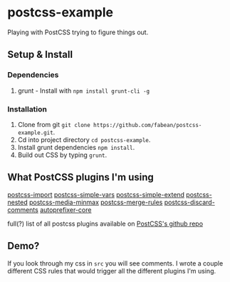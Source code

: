 # postcss-example
Playing with PostCSS trying to figure things out.

## Setup & Install

### Dependencies

1. grunt - Install with `npm install grunt-cli -g`

### Installation

1. Clone from git `git clone https://github.com/fabean/postcss-example.git`.
2. Cd into project directory `cd postcss-example`.
3. Install grunt dependencies `npm install`.
4. Build out CSS by typing `grunt`.

## What PostCSS plugins I'm using

[postcss-import](https://github.com/postcss/postcss-import)
[postcss-simple-vars](https://github.com/postcss/postcss-simple-vars)
[postcss-simple-extend](https://github.com/davidtheclark/postcss-simple-extend)
[postcss-nested](https://github.com/postcss/postcss-nested)
[postcss-media-minmax](https://github.com/postcss/postcss-media-minmax)
[postcss-merge-rules](https://github.com/ben-eb/postcss-merge-rules)
[postcss-discard-comments](https://github.com/ben-eb/postcss-discard-comments)
[autoprefixer-core](https://github.com/postcss/autoprefixer)

full(?) list of all postcss plugins available on [PostCSS's github repo](https://github.com/postcss/postcss)

## Demo?

If you look through my css in `src` you will see comments. I wrote a couple different CSS rules that would trigger all the different plugins I'm using.